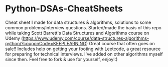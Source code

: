 # Python-DSAs-CheatSheets
Cheat sheet I made for data structures &amp; algorithms, solutions to some common problems/interview questions.
Started/made the basis of this repo while taking Scott Barrett's Data Structures and Algorithms course on Udemy (https://www.udemy.com/course/data-structures-algorithms-python/?couponCode=KEEPLEARNING)
Great course that often goes on sale!! Includes help on getting your footing with Leetcode, a great resource for preparing for technical interviews. I've added on other algorithms myself since then.
Feel free to fork & use for yourself, enjoy!:)

